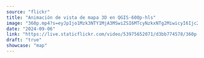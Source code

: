 ```yaml
---
source: "flickr"
title: "Animación de vista de mapa 3D en QGIS-600p-hls"
image: "360p.mp4?s=eyJpIjo1Mzk3NTY1MjA3MSwiZSI6MTcyNzkxNTg2MiwicyI6Ijc2OGY3OTFjNGE1ZWRkODRiMmViZTViNzNlNDRkNWU4MGJhODkyNWIiLCJ2IjoxfQ.mp4"
date: "2024-09-06"
link: "https://live.staticflickr.com/video/53975652071/d3bb774578/360p.mp4?s=eyJpIjo1Mzk3NTY1MjA3MSwiZSI6MTcyNzkxNTg2MiwicyI6Ijc2OGY3OTFjNGE1ZWRkODRiMmViZTViNzNlNDRkNWU4MGJhODkyNWIiLCJ2IjoxfQ"
draft: "true"
showcase: "map"
---
```

